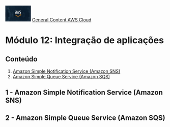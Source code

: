 <img src="../images/extra/banner_aws.png" alt="aws" width=80 height=50 /> [General Content AWS Cloud][1]

[1]: https://github.com/weder96/aws-certification-learning

# Módulo 12: Integração de aplicações

## Conteúdo
1. <a href="#section-1"> Amazon Simple Notification Service (Amazon SNS) </a>
1. <a href="#section-1"> Amazon Simple Queue Service (Amazon SQS) </a>


## <a id="section-1" ></a> **1 - Amazon Simple Notification Service (Amazon SNS)**
## <a id="section-2" ></a> **2 - Amazon Simple Queue Service (Amazon SQS)**